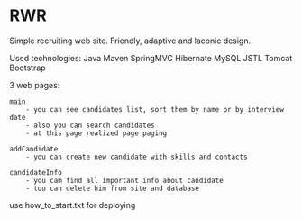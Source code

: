 # RWR
Simple recruiting web site.
Friendly, adaptive and laconic design.

Used technologies:
    Java
    Maven
    SpringMVC
    Hibernate
    MySQL
    JSTL
    Tomcat
    Bootstrap

3 web pages:

    main
        - you can see candidates list, sort them by name or by interview date
        - also you can search candidates
        - at this page realized page paging

    addCandidate
        - you can create new candidate with skills and contacts

    candidateInfo
        - you cam find all important info about candidate
        - tou can delete him from site and database

use how_to_start.txt for deploying
